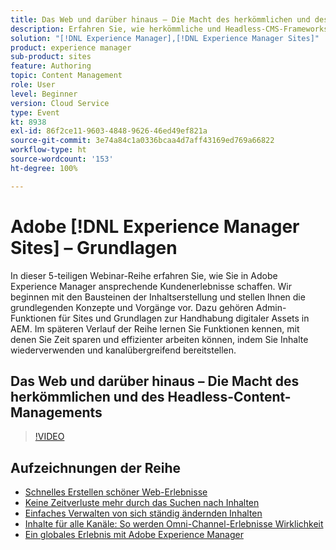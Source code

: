 ```yaml
---
title: Das Web und darüber hinaus – Die Macht des herkömmlichen und des Headless-Content-Managements
description: Erfahren Sie, wie herkömmliche und Headless-CMS-Frameworks die Zukunft des Content-Managements und das Bereitstellen digitaler Erlebnisse beeinflussen.
solution: "[!DNL Experience Manager],[!DNL Experience Manager Sites]"
product: experience manager
sub-product: sites
feature: Authoring
topic: Content Management
role: User
level: Beginner
version: Cloud Service
type: Event
kt: 8938
exl-id: 86f2ce11-9603-4848-9626-46ed49ef821a
source-git-commit: 3e74a84c1a0336bcaa4d7aff43169ed769a66822
workflow-type: ht
source-wordcount: '153'
ht-degree: 100%

---
```


# Adobe [!DNL Experience Manager Sites] – Grundlagen

In dieser 5-teiligen Webinar-Reihe erfahren Sie, wie Sie in Adobe Experience Manager ansprechende Kundenerlebnisse schaffen. Wir beginnen mit den Bausteinen der Inhaltserstellung und stellen Ihnen die grundlegenden Konzepte und Vorgänge vor. Dazu gehören Admin-Funktionen für Sites und Grundlagen zur Handhabung digitaler Assets in AEM. Im späteren Verlauf der Reihe lernen Sie Funktionen kennen, mit denen Sie Zeit sparen und effizienter arbeiten können, indem Sie Inhalte wiederverwenden und kanalübergreifend bereitstellen.

## Das Web und darüber hinaus – Die Macht des herkömmlichen und des Headless-Content-Managements

>[!VIDEO](https://video.tv.adobe.com/v/336949/?quality=12&learn=on&hidetitle=true)

<!-- description -->

## Aufzeichnungen der Reihe

* [Schnelles Erstellen schöner Web-Erlebnisse](authoring-fundamentals.md)
* [Keine Zeitverluste mehr durch das Suchen nach Inhalten](media-library-administration.md)
* [Einfaches Verwalten von sich ständig ändernden Inhalten](collaboration-tools.md)
* [Inhalte für alle Kanäle: So werden Omni-Channel-Erlebnisse Wirklichkeit](omnichannel-experiences.md)
* [Ein globales Erlebnis mit Adobe Experience Manager](multi-site-management-web-translation.md)
